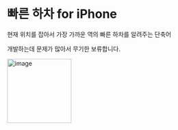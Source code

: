 # 빠른 하차 for iPhone
현재 위치를 잡아서 가장 가까운 역의 빠른 하차를 알려주는 단축어

개발하는데 문제가 많아서 무기한 보류합니다.

<img width="150" alt="image" src="https://user-images.githubusercontent.com/82555878/199409786-15ce8e1b-d726-4c13-8bad-900cb501c734.png">
